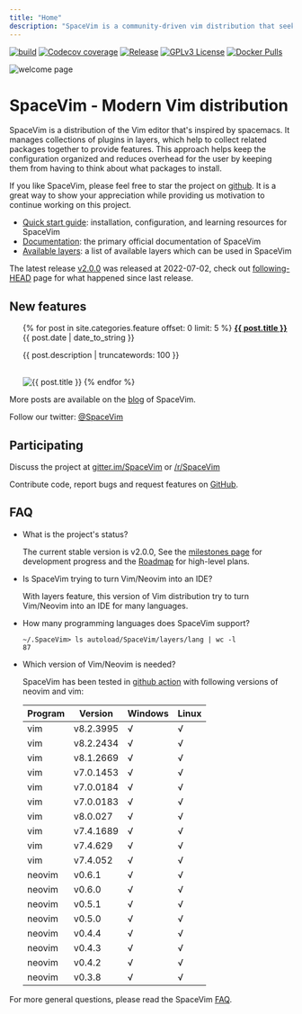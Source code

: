 ```yaml
---
title: "Home"
description: "SpaceVim is a community-driven vim distribution that seeks to provide layer feature."
---
```


[![build](https://img.shields.io/github/workflow/status/SpaceVim/SpaceVim/test)](https://github.com/SpaceVim/SpaceVim/actions/workflows/check.yml?query=branch%3Amaster)
[![Codecov coverage](https://img.shields.io/codecov/c/github/SpaceVim/SpaceVim.svg)](https://codecov.io/gh/SpaceVim/SpaceVim)
[![Release](https://img.shields.io/badge/Release-2.0.0-8700FF.svg)](https://spacevim.org/SpaceVim-release-v2.0.0/)
[![GPLv3 License](https://img.shields.io/badge/license-GPLv3-blue.svg)](https://github.com/SpaceVim/SpaceVim/blob/master/LICENSE)
[![Docker Pulls](https://img.shields.io/docker/pulls/spacevim/spacevim)](https://hub.docker.com/r/spacevim/spacevim)

![welcome page](https://user-images.githubusercontent.com/13142418/176910121-8e7ca78f-8434-4ac7-9b02-08c4d15f8ad9.png)

# SpaceVim - Modern Vim distribution

SpaceVim is a distribution of the Vim editor that's inspired by spacemacs.
It manages collections of plugins in layers, which help to collect related
packages together to provide features. This approach helps keep the
configuration organized and reduces overhead for the user by keeping them
from having to think about what packages to install.

If you like SpaceVim, please feel free to star the project on [github](https://github.com/SpaceVim/SpaceVim). It is a great way to show your
appreciation while providing us motivation to continue working on this project.

- [Quick start guide](quick-start-guide/): installation, configuration, and learning resources for SpaceVim
- [Documentation](documentation/): the primary official documentation of SpaceVim
- [Available layers](layers/): a list of available layers which can be used in SpaceVim

The latest release [v2.0.0](https://spacevim.org/SpaceVim-release-v2.0.0/) was released at 2022-07-02, check out [following-HEAD](https://github.com/SpaceVim/SpaceVim/wiki/Following-HEAD) page for what happened since last release.

## New features

<ul>
    {% for post in site.categories.feature offset: 0 limit: 5  %}
               <strong><a href="{{ post.url }}">{{ post.title }}</a></strong>
               <br>
               <span class="post-date">{{ post.date | date_to_string }}</span>
               <p>{{ post.description | truncatewords: 100 }}</p>
               <br>
               <img alt="{{ post.title }}" src="{{ post.image }}">
    {% endfor %}
</ul>

More posts are available on the [blog](blog/) of SpaceVim.

Follow our twitter: [@SpaceVim](https://twitter.com/SpaceVim)

## Participating

Discuss the project at [gitter.im/SpaceVim](https://gitter.im/SpaceVim/SpaceVim) or [/r/SpaceVim](https://www.reddit.com/r/SpaceVim/)

Contribute code, report bugs and request features on [GitHub](https://github.com/SpaceVim/SpaceVim).

## FAQ

- What is the project's status?

  The current stable version is v2.0.0, See the [milestones page](https://github.com/SpaceVim/SpaceVim/milestones)
  for development progress and the [Roadmap](roadmap/) for high-level plans.

- Is SpaceVim trying to turn Vim/Neovim into an IDE?

  With layers feature, this version of Vim distribution try to turn Vim/Neovim into an IDE for many languages.

- How many programming languages does SpaceVim support?

  ```
  ~/.SpaceVim> ls autoload/SpaceVim/layers/lang | wc -l
  87
  ```

- Which version of Vim/Neovim is needed?

  SpaceVim has been tested in [github action](https://github.com/SpaceVim/SpaceVim/actions) with following
  versions of neovim and vim:

  | Program | Version    | Windows | Linux |
  | ------- | ---------- | ------- | ----- |
  | vim     | v8.2.3995  | √       | √     |
  | vim     | v8.2.2434  | √       | √     |
  | vim     | v8.1.2669  | √       | √     |
  | vim     | v7.0.1453  | √       | √     |
  | vim     | v7.0.0184  | √       | √     |
  | vim     | v7.0.0183  | √       | √     |
  | vim     | v8.0.027   | √       | √     |
  | vim     | v7.4.1689  | √       | √     |
  | vim     | v7.4.629   | √       | √     |
  | vim     | v7.4.052   | √       | √     |
  | neovim  | v0.6.1     | √       | √     |
  | neovim  | v0.6.0     | √       | √     |
  | neovim  | v0.5.1     | √       | √     |
  | neovim  | v0.5.0     | √       | √     |
  | neovim  | v0.4.4     | √       | √     |
  | neovim  | v0.4.3     | √       | √     |
  | neovim  | v0.4.2     | √       | √     |
  | neovim  | v0.3.8     | √       | √     |

For more general questions, please read the SpaceVim [FAQ](faq/).

<!-- vim:set nowrap: -->
